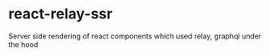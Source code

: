 # react-relay-ssr
Server side rendering of react components which used relay, graphql under the hood
